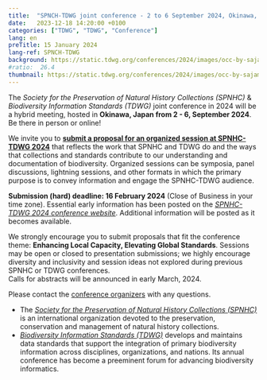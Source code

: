 ```yaml
---
title:  "SPNCH-TDWG joint conference - 2 to 6 September 2024, Okinawa, Japan"
date:   2023-12-18 14:20:00 +0100
categories: ["TDWG", "TDWG", "Conference"]
lang: en
preTitle: 15 January 2024
lang-ref: SPNCH-TDWG
background: https://static.tdwg.org/conferences/2024/images/occ-by-sajames.jpg
#ratio:  26.4
thumbnail: https://static.tdwg.org/conferences/2024/images/occ-by-sajames.jpg
---
```


The *Society for the Preservation of Natural History Collections (SPNHC)* & *Biodiversity Information Standards (TDWG)* joint conference in 2024 will be a hybrid meeting, hosted in **Okinawa, Japan from 2 - 6, September 2024**.  
Be there in person or online!  

We invite you to [**submit a proposal for an organized session at SPNHC-TDWG 2024**](https://mailchi.mp/tdwg.org/spnhc-tdwg-2024-okinawa-call-for-organized-sessions) that reflects the work that SPNHC and TDWG do and the ways that collections and standards contribute to our understanding and documentation of biodiversity. Organized sessions can be symposia, panel discussions, lightning sessions, and other formats in which the primary purpose is to convey information and engage the SPNHC-TDWG audience.  

**Submission (hard) deadline:  16 February 2024** (Close of Business in your time zone). Essential early information has been posted on the [*SPNHC-TDWG 2024 conference website*](https://www.tdwg.org/conferences/2024/). Additional information will be posted as it becomes available.  

We strongly encourage you to submit proposals that fit the conference theme: **Enhancing Local Capacity, Elevating Global Standards**. Sessions may be open or closed to presentation submissions; we highly encourage diversity and inclusivity and session ideas not explored during previous SPNHC or TDWG conferences.  
Calls for abstracts will be announced in early March, 2024.  

Please contact the [conference organizers](mailto:okinawa2024@spnhc.org) with any questions.  

* The [*Society for the Preservation of Natural History Collections (SPNHC)*](https://www.spnhc.org/) is an international organization devoted to the preservation, conservation and management of natural history collections.
* [*Biodiversity Information Standards (TDWG)*](https://www.tdwg.org/) develops and maintains data standards that support the integration of primary biodiversity information across disciplines, organizations, and nations. Its annual conference has become a preeminent forum for advancing biodiversity informatics.